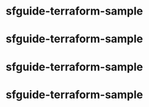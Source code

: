 # sfguide-terraform-sample
# sfguide-terraform-sample
# sfguide-terraform-sample
# sfguide-terraform-sample
